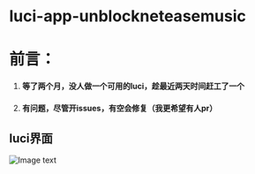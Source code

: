# luci-app-unblockneteasemusic
# 前言：
1. #### 等了两个月，没人做一个可用的luci，趁最近两天时间赶工了一个
2. #### 有问题，尽管开issues，有空会修复（我更希望有人pr）

## luci界面
  ![Image text](https://raw.githubusercontent.com/cnsilvan/luci-app-unblockneteasemusic/master/pic/1.png)
